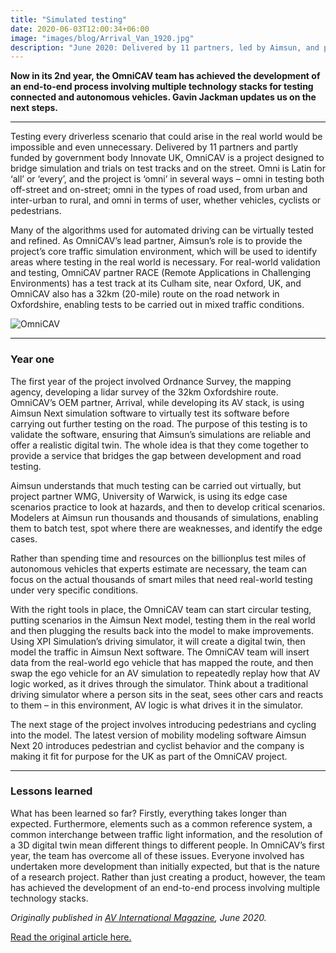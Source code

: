 ```yaml
---
title: "Simulated testing"
date: 2020-06-03T12:00:34+06:00
image: "images/blog/Arrival_Van_1920.jpg"
description: "June 2020: Delivered by 11 partners, led by Aimsun, and partly funded by government body Innovate UK, OmniCAV is a project designed to bridge simulation and trials on test tracks and on the street."
---
```


**Now in its 2nd year, the OmniCAV team has achieved the development of an end-to-end process involving multiple technology stacks for testing connected and autonomous vehicles. Gavin Jackman updates us on the next steps.**

___

Testing every driverless scenario that could arise in the real world would be impossible and even unnecessary. Delivered by 11 partners and partly funded by government body Innovate UK, OmniCAV is a project designed to bridge simulation and trials on test tracks and on the street. Omni is Latin for ‘all’ or ‘every’, and the project is ‘omni’ in several ways – omni in testing both off-street and on-street; omni in the types of road used, from urban and inter-urban to rural, and omni in terms of user, whether vehicles, cyclists or pedestrians.

Many of the algorithms used for automated driving can be virtually tested and refined. As OmniCAV’s lead partner, Aimsun’s role is to provide the project’s core traffic simulation environment, which will be used to identify areas where testing in the real world is necessary. For real-world validation and testing, OmniCAV partner RACE (Remote Applications in Challenging Environments) has a test track at its Culham site, near Oxford, UK, and OmniCAV also has a 32km (20-mile) route on the road network in Oxfordshire, enabling tests to be carried out in mixed traffic conditions.

![OmniCAV](https://www.aimsun.com/wp-content/uploads/2020/06/OmniCAV_Infographic_Final_Lands.png)

___

### Year one

The first year of the project involved Ordnance Survey, the mapping agency, developing a lidar survey of the 32km Oxfordshire route. OmniCAV’s OEM partner, Arrival, while developing its AV stack, is using Aimsun Next simulation software to virtually test its software before carrying out further testing on the road. The purpose of this testing is to validate the software, ensuring that Aimsun’s simulations are reliable and offer a realistic digital twin. The whole idea is that they come together to provide a service that bridges the gap between development and road testing.

Aimsun understands that much testing can be carried out virtually, but project partner WMG, University of Warwick, is using its edge case scenarios practice to look at hazards, and then to develop critical scenarios. Modelers at Aimsun run thousands and thousands of simulations, enabling them to batch test, spot where there are weaknesses, and identify the edge cases.

Rather than spending time and resources on the billionplus test miles of autonomous vehicles that experts estimate are necessary, the team can focus on the actual thousands of smart miles that need real-world testing under very specific conditions.

With the right tools in place, the OmniCAV team can start circular testing, putting scenarios in the Aimsun Next model, testing them in the real world and then plugging the results back into the model to make improvements. Using XPI Simulation’s driving simulator, it will create a digital twin, then model the traffic in Aimsun Next software. The OmniCAV team will insert data from the real-world ego vehicle that has mapped the route, and then swap the ego vehicle for an AV simulation to repeatedly replay how that AV logic worked, as it drives through the simulator. Think about a traditional driving simulator where a person sits in the seat, sees other cars and reacts to them – in this environment, AV logic is what drives it in the simulator.

The next stage of the project involves introducing pedestrians and cycling into the model. The latest version of mobility modeling software Aimsun Next 20 introduces pedestrian and cyclist behavior and the company is making it fit for purpose for the UK as part of the OmniCAV project.

___

### Lessons learned

What has been learned so far? Firstly, everything takes longer than expected. Furthermore, elements such as a common reference system, a common interchange between traffic light information, and the resolution of a 3D digital twin mean different things to different people. In OmniCAV’s first year, the team has overcome all of these issues. Everyone involved has undertaken more development than initially expected, but that is the nature of a research project. Rather than just creating a product, however, the team has achieved the development of an end-to-end process involving multiple technology stacks.

*Originally published in [AV International Magazine](https://www.autonomousvehicleinternational.com/), June 2020.*

[Read the original article here.](https://aimsun-marketing.s3.eu-central-1.amazonaws.com/Articles/simulated_testing-Gavin_Jackman.pdf)

